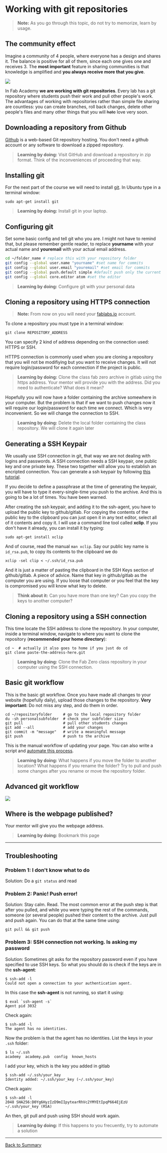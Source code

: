 # Working with git repositories

> **Note:** As you go through this topic, do not try to memorize, learn by usage.

## The community effect
Imagine a community of 4 people, where everyone has a design and shares it. The balance is positive for all of them, since each one gives one and receives 3. The **most important** feature in sharing communities is that knowledge is amplified and **you always receive more that you give**.

![](../diagrams/sharing-economy.png)

In Fab Academy **we are working with git repositories**. Every lab has a git repository where students push their work and pull other people's work. The advantages of working with repositories rather than simple file sharing are countless: you can create branches, roll back changes, delete other people's files and many other things that you will ~~hate~~ love very soon.

## Downloading a repository from Github
[Github](github.com) is a web-based Git repository hosting. You don't need a github account or any software to download a zipped repository.

> **Learning by doing:** Visit GitHub and download a repository in zip format. Think of the inconveniences of proceeding that way.

## Installing git
For the next part of the course we will need to install [git](https://git-scm.com/). In Ubuntu type in a terminal window:

`sudo apt-get install git`

> **Learning by doing:** Install git in your laptop.

## Configuring git
Set some basic config and tell git who you are. I might not have to remind that, but please remember gentle reader, to replace **yourname** with your actual name and **youremail** with your actual email address.

```bash
cd ~/folder_name # replace this with your repository folder
git config --global user.name "yourname" #set name for commits
git config --global user.email "youremail" #set email for commits
git config --global push.default simple #default push only the current branch
git config --global core.editor atom #set the editor
```
> **Learning by doing:** Configure git with your personal data

## Cloning a repository using HTTPS connection
> **Note:** From now on you will need your [fablabs.io](fablabs.io) account.

To clone a repository you must type in a terminal window:

`git clone REPOSITORY_ADDRESS`

You can specify 2 kind of address depending on the connection used: HTTPS or SSH.

HTTPS connection is commonly used when you are cloning a repository that you will not be modifiying but you want to receive changes. It will not require login/password for each connection if the project is public.

> **Learning by doing:** Clone the class fab zero archive in gitlab using the https address. Your mentor will provide you with the address.
Did you need to authenticate? What does it mean?

Hopefully you will now have a folder containing the archive somewhere in your computer. But the problem is that if we want to push changes now it will require our login/password for each time we connect. Which is very inconvenient. So we will change the connection to SSH.

> **Learning by doing:** Delete the local folder containing the class repository. We will clone it again later

## Generating a SSH Keypair
We usually use SSH connection in git, that way we are not dealing with logins and passwords. A SSH connection needs a SSH keypair, one public key and one private key. These two together will allow you to establish an encripted connection. You can generate a ssh keypair by following [this tutorial](https://help.github.com/articles/generating-an-ssh-key/).

If you decide to define a passphrase at the time of generating the keypair, you will have to type it every-single-time you push to the archive. And this is going to be a lot of times. You have been warned.

After creating the ssh keypair, and adding it to the ssh-agent, you have to upload the public key to github/gitlab. For copying the contents of the public key to the clipboard you can just open it in any text editor, select all of it contents and copy it. I will use a command line tool called **xclip**. If you don't have it already, you can install it by typing:

`sudo apt-get install xclip`

And of course, read the manual `man xclip`. Say our public key name is `id_rsa.pub`, to copy its contents to the clipboard we do

`xclip -sel clip < ~/.ssh/id_rsa.pub`

And it is just a matter of pasting the clipboard in the SSH Keys section of github/gitlab. A piece of advice. Name that key in github/gitlab as the computer you are using. If you loose that computer or you feel that the key is compromised you will know what key to delete.

> **Think about it:** Can you have more than one key? Can you copy the keys to another computer?

## Cloning a repository using a SSH connection
This time locate the SSH address to clone the repository. In your computer, inside a terminal window, navigate to where you want to clone the repository (**recommended your home directory**):

```
cd ~  # actually it also goes to home if you just do cd
git clone paste-the-address-here.git
```

> **Learning by doing:** Clone the Fab Zero class repository in your computer using the SSH connection.

## Basic git workflow
This is the basic git workflow. Once you have made all changes to your website (hopefully daily), upload those changes to the repository. **Very important:** Do not miss any step, and do them in order.
```
cd ~/repositoryfolder     # go to the local repository folder
du -sh personalsubfolder  # check your subfolder size
git pull                  # pull other students changes
git add --all             # add your changes
git commit -m "message"   # write a meaningful message
git push                  # push to the archive
```
This is the manual workflow of updating your page. You can also write a script and [automate this process](doc.md).

> **Learning by doing:** What happens if you move the folder to another location? What happens if you rename the folder? Try to pull and push some changes after you rename or move the repository folder.

## Advanced git workflow
![](img/git/git.jpg)

## Where is the webpage published?
Your mentor will give you the webpage address.

> **Learning by doing:** Bookmark this page

---

## Troubleshooting

### Problem 1: I don't know what to do
Solution: Do a `git status` and read

### Problem 2: Panic! Push error!
Solution: Stay calm. Read. The most common error at the push step is that after you pulled, and while you were typing the rest of the commands, someone (or several people) pushed their content to the archive. Just pull and push again. You can do that at the same time using:

`git pull && git push`

### Problem 3: SSH connection not working. Is asking my password
Solution: Sometimes git asks for the repository password even if you have specified to use SSH keys. So what you should do is check if the keys are in the **ssh-agent**:
```
$ ssh-add -l
Could not open a connection to your authentication agent.
```
In this case the **ssh-agent** is not running, so start it using:
```
$ eval `ssh-agent -s`
Agent pid 3032
```
Check again:
```
$ ssh-add -l
The agent has no identities.
```
Now the problem is that the agent has no identities. List the keys in your `.ssh` folder:
```
$ ls ~/.ssh
academy  academy.pub  config  known_hosts
```
I add your key, which is the key you added in gitlab
```
$ ssh-add ~/.ssh/your_key
Identity added: ~/.ssh/your_key (~/.ssh/your_key)
```
Check again:
```
$ ssh-add -l
2048 SHA256:D0Yg6HyzIzD9mIIpytearRhVc2YMYEtIpqP664EjEzU ~/.ssh/your_key (RSA)
```

An then, git pull and push using SSH should work again.

> **Learning by doing:** If this happens to you frecuently, try to automate a solution

---
[Back to Summary](../summary.md)
